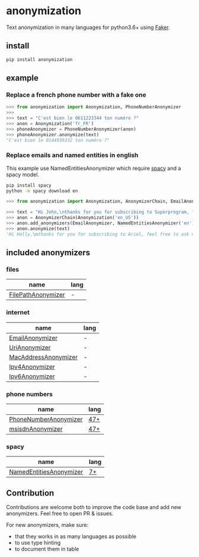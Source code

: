 # anonymization

Text anonymization in many languages for python3.6+ using [Faker](https://github.com/joke2k/faker).

## install

```bash
pip install anonymization
```

## example

### Replace a french phone number with a fake one

```python
>>> from anonymization import Anonymization, PhoneNumberAnonymizer
>>>
>>> text = "C'est bien le 0611223344 ton numéro ?"
>>> anon = Anonymization('fr_FR')
>>> phoneAnonymizer = PhoneNumberAnonymizer(anon)
>>> phoneAnonymizer.anonymize(text)
"C'est bien le 0144939332 ton numéro ?"
```

### Replace emails and named entities in english

This example use NamedEntitiesAnonymizer which require [spacy](https://spacy.io) and a spacy model.

```bash
pip install spacy
python -m spacy download en
```

```python
>>> from anonymization import Anonymization, AnonymizerChain, EmailAnonymizer, NamedEntitiesAnonymizer

>>> text = "Hi John,\nthanks for you for subscribing to Superprogram, feel free to ask me any question at secret.mail@Superprogram.com \n Superprogram the best program!"
>>> anon = AnonymizerChain(Anonymization('en_US'))
>>> anon.add_anonymizers(EmailAnonymizer, NamedEntitiesAnonymizer('en'))
>>> anon.anonymize(text)
'Hi Holly,\nthanks for you for subscribing to Ariel, feel free to ask me any question at shanestevenson@gmail.com \n Ariel the best program!'
```

## included anonymizers

### files

| name                                                                         | lang                        |
|------------------------------------------------------------------------------|-----------------------------|
| [FilePathAnonymizer](anonymization/anonymizers/fileAnonymizers.py)           | -                           |

### internet

| name                                                                         | lang                        |
|------------------------------------------------------------------------------|-----------------------------|
| [EmailAnonymizer](anonymization/anonymizers/internetAnonymizers.py)          | -                           |
| [UriAnonymizer](anonymization/anonymizers/internetAnonymizers.py)            | -                           |
| [MacAddressAnonymizer](anonymization/anonymizers/internetAnonymizers.py)     | -                           |
| [Ipv4Anonymizer](anonymization/anonymizers/internetAnonymizers.py)           | -                           |
| [Ipv6Anonymizer](anonymization/anonymizers/internetAnonymizers.py)           | -                           |

### phone numbers

| name                                                                         | lang                        |
|------------------------------------------------------------------------------|-----------------------------|
| [PhoneNumberAnonymizer](anonymization/anonymizers/phoneNumberAnonymizers.py) | [47+](https://github.com/joke2k/faker/tree/master/faker/providers/phone_number) |
| [msisdnAnonymizer](anonymization/anonymizers/fileAnonymizers.py)             | [47+](https://github.com/joke2k/faker/tree/master/faker/providers/phone_number) |

### spacy

| name                                                                         | lang                        |
|------------------------------------------------------------------------------|-----------------------------|
| [NamedEntitiesAnonymizer](anonymization/anonymizers/spacyAnonymizers.py)     | [7+](https://spacy.io/usage/models) |

## Contribution

Contributions are welcome both to improve the code base and add new anonymizers. Feel free to open PR & issues.

For new anonymizers, make sure:

- that they works in as many languages as possible
- to use type hinting
- to document them in table